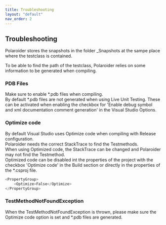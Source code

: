 ```yaml
---
title: Troubleshooting
layout: "default"
nav_order: 2
---
```

## Troubleshooting
Polaroider stores the snapshots in the folder _Snapshots at the sampe place where the testclass is contained.  
  
To be able to find the path of the testclass, Polaroider relies on some information to be generated when compiling.  
  
### PDB Files
Make sure to enable *.pdb files when compiling.  
By default *.pdb files are not generated when using Live Unit Testing. These can be activated when enabling the checkbox for 'Enable debug symbol and xml documentation comment generation' in the Visual Studio Options.
  
### Optimize code
By default Visual Studio uses Optimize code when compiling with Release configuration.  
Polaroider needs the correct StackTrace to find the Testmethods.  
When using Optimized code, the StackTrace can be changed and Polaroider may not find the Testmethod.  
Optimized code can be disabled int the properties of the project with the checkbox 'Optimize code' in the Build section or directly in the properties of the *.csproj file.
  
```csharp
<PropertyGroup>
    <Optimize>False</Optimize>
</PropertyGroup>
```
  
### TestMethodNotFoundException
When the TestMethodNotFoundException is thrown, please make sure the Optimize code option is set and *.pdb files are generated.
